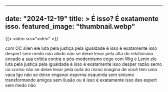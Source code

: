 
---
date: "2024-12-19"
title: > 
    É isso? É exatamente isso.
featured_image: "thumbnail.webp"
---

{{< video src="video" >}}


com OC silen ele luta pela justiça pela
igualdade é isso é exatamente isso
despert sem medo não abido não se deixe
levar pela alta do relativismo encado a
sua crítica contra o pós-modernismo cego
com Wig e Lenin ele luta pela justiça
pela igualdade é isso é exatamente isso
desper razão semo no coriso não se deixe
levar pela outa do rismo imagina de você
tem uma vaca
Igo não se deixe
enganar esperna esquerda sem sinismo
transformando amigos sem
ilusão ou é isso é exatamente isso des
espert sem medo não